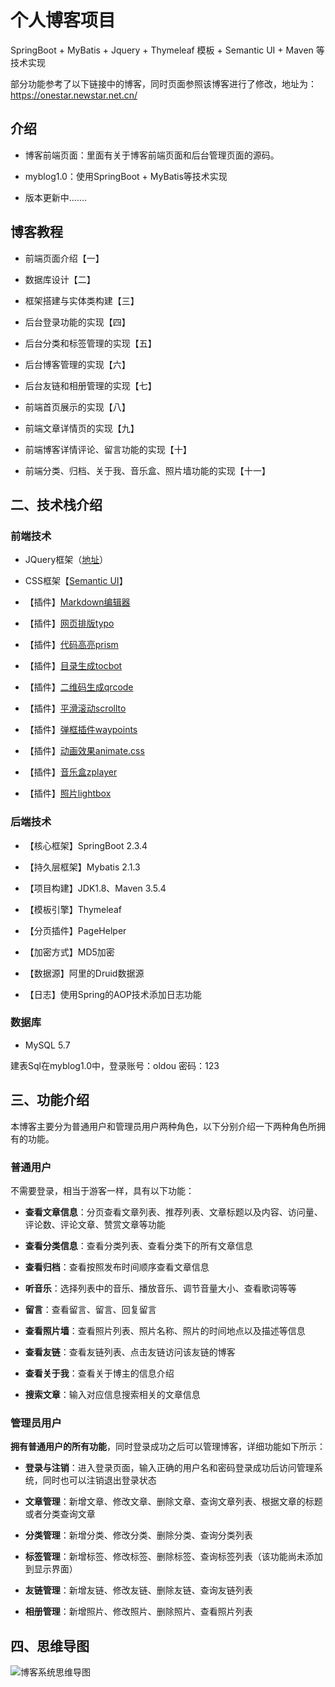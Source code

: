 # 个人博客项目

SpringBoot + MyBatis + Jquery + Thymeleaf 模板 + Semantic UI + Maven 等技术实现

部分功能参考了以下链接中的博客，同时页面参照该博客进行了修改，地址为：https://onestar.newstar.net.cn/


## 介绍

- 博客前端页面：里面有关于博客前端页面和后台管理页面的源码。

- myblog1.0：使用SpringBoot + MyBatis等技术实现

- 版本更新中.......

## 博客教程

- 前端页面介绍【一】
- 数据库设计【二】

- 框架搭建与实体类构建【三】
- 后台登录功能的实现【四】
- 后台分类和标签管理的实现【五】
- 后台博客管理的实现【六】
- 后台友链和相册管理的实现【七】
- 前端首页展示的实现【八】
- 前端文章详情页的实现【九】
- 前端博客详情评论、留言功能的实现【十】
- 前端分类、归档、关于我、音乐盒、照片墙功能的实现【十一】

## 二、技术栈介绍

### 前端技术

- JQuery框架（[地址](https://www.jsdelivr.com/)）
- CSS框架【[Semantic UI](https://semantic-ui.com/)】

- 【插件】[Markdown编辑器](https://pandao.github.io/editor.md/)

- 【插件】[网页排版typo](https://github.com/sofish/typo.css)

- 【插件】[代码高亮prism](https://github.com/PrismJS/prism)

- 【插件】[目录生成tocbot](https://tscanlin.github.io/tocbot/)

- 【插件】[二维码生成qrcode](https://davidshimjs.github.io/qrcodejs/)

- 【插件】[平滑滚动scrollto](https://cdn.jsdelivr.net/npm/jquery.scrollto@2.1.2/jquery.scrollTo.min.js)

- 【插件】[弹框插件waypoints]()

- 【插件】[动画效果animate.css](https://daneden.github.io/animate.css/)

- 【插件】[音乐盒zplayer](https://gitee.com/supperzh/zplayer)

- 【插件】[照片lightbox](https://github.com/JavaScript-Kit/jkresponsivegallery)

### 后端技术

- 【核心框架】SpringBoot 2.3.4

- 【持久层框架】Mybatis 2.1.3

- 【项目构建】JDK1.8、Maven 3.5.4

- 【模板引擎】Thymeleaf
- 【分页插件】PageHelper

- 【加密方式】MD5加密
- 【数据源】阿里的Druid数据源
- 【日志】使用Spring的AOP技术添加日志功能

### 数据库

- MySQL 5.7

建表Sql在myblog1.0中，登录账号：oldou  密码：123

## 三、功能介绍

本博客主要分为普通用户和管理员用户两种角色，以下分别介绍一下两种角色所拥有的功能。

### 普通用户

不需要登录，相当于游客一样，具有以下功能：

- **查看文章信息**：分页查看文章列表、推荐列表、文章标题以及内容、访问量、评论数、评论文章、赞赏文章等功能
- **查看分类信息**：查看分类列表、查看分类下的所有文章信息
- **查看归档**：查看按照发布时间顺序查看文章信息

- **听音乐**：选择列表中的音乐、播放音乐、调节音量大小、查看歌词等等

- **留言**：查看留言、留言、回复留言

- **查看照片墙**：查看照片列表、照片名称、照片的时间地点以及描述等信息
- **查看友链**：查看友链列表、点击友链访问该友链的博客

- **查看关于我**：查看关于博主的信息介绍

- **搜索文章**：输入对应信息搜索相关的文章信息

### 管理员用户

**拥有普通用户的所有功能**，同时登录成功之后可以管理博客，详细功能如下所示：

- **登录与注销**：进入登录页面，输入正确的用户名和密码登录成功后访问管理系统，同时也可以注销退出登录状态

- **文章管理**：新增文章、修改文章、删除文章、查询文章列表、根据文章的标题或者分类查询文章
- **分类管理**：新增分类、修改分类、删除分类、查询分类列表
- **标签管理**：新增标签、修改标签、删除标签、查询标签列表（该功能尚未添加到显示界面）
- **友链管理**：新增友链、修改友链、删除友链、查询友链列表
- **相册管理**：新增照片、修改照片、删除照片、查看照片列表



## 四、思维导图

![博客系统思维导图](https://img-blog.csdnimg.cn/20200926041341627.png?x-oss-process=image/watermark,type_ZmFuZ3poZW5naGVpdGk,shadow_10,text_aHR0cHM6Ly9ibG9nLmNzZG4ubmV0L3dlaXhpbl80MzI0NjIxNQ==,size_16,color_FFFFFF,t_70#pic_center)











